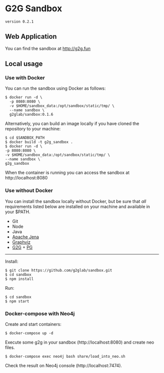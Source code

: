 # G2G Sandbox

`version 0.2.1`

## Web Application

You can find the sandbox at http://g2g.fun

## Local usage

### Use with Docker

You can run the sandbox using Docker as follows:

    $ docker run -d \
      -p 8080:8080 \
      -v $HOME/sandbox_data:/opt/sandbox/static/tmp/ \
      --name sandbox \
      g2glab/sandbox:0.1.6

Alternatively, you can build an image locally if you have cloned the repository to your machine:

    $ cd $SANDBOX_PATH
    $ docker build -t g2g_sandbox .
    $ docker run -d \
    -p 8080:8080 \
    -v $HOME/sandbox_data:/opt/sandbox/static/tmp/ \
    --name sandbox \
    g2g_sandbox

When the container is running you can access the sandbox at http://localhost:8080

### Use without Docker

You can install the sandbox locally without Docker, but be sure that *all*  requirements listed below are installed on your machine and available in your $PATH.

* Git
* Node
* Java
* [Apache Jena](https://jena.apache.org/download/index.cgi#apache-jena)
* [Graphviz](https://graphviz.gitlab.io/download/)
* [G2G](https://github.com/g2glab/g2g) + [PG](https://github.com/g2glab/pg) 
  
---
Install:

    $ git clone https://github.com/g2glab/sandbox.git
    $ cd sandbox
    $ npm install

Run:

    $ cd sandbox
    $ npm start


### Docker-compose with Neo4j

Create and start containers:

    $ docker-compose up -d
        
Execute some g2g in your sandbox (http://localhost:8080) and create neo files.

    $ docker-compose exec neo4j bash share/load_into_neo.sh 

Check the result on Neo4j console (http://localhost:7474).
